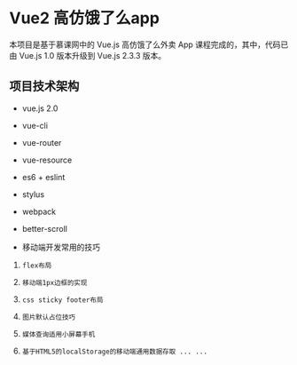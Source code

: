 # Vue2 高仿饿了么app

本项目是基于慕课网中的 Vue.js 高仿饿了么外卖 App 课程完成的，其中，代码已由 Vue.js 1.0 版本升级到 Vue.js 2.3.3 版本。

## 项目技术架构

* vue.js 2.0

* vue-cli

* vue-router

* vue-resource

* es6 + eslint

* stylus

* webpack

* better-scroll

* 移动端开发常用的技巧   

 1.  `flex布局`  
 
 2.  `移动端1px边框的实现`  
 
 3.  `css sticky footer布局`  
 
 4.  `图片默认占位技巧` 
 
 5.  `媒体查询适用小屏幕手机`
 
 6.  `基于HTML5的localStorage的移动端通用数据存取 ... ...`
 

